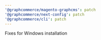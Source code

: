 ```yaml
---
'@graphcommerce/magento-graphcms': patch
'@graphcommerce/next-config': patch
'@graphcommerce/cli': patch
---
```


Fixes for Windows installation
